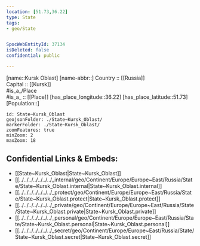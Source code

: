```yaml
---
location: [51.73,36.22] 
type: State
tags:
- geo/State


SpocWebEntityId: 37134
isDeleted: false
confidential: public

---
```

[name::Kursk Oblast] 
[name-abbr::] 
Country :: [[Russia]]  
Capital :: [[Kursk]]  
#is_a_/Place  
#is_a_ :: [[Place]] 
[has_place_longitude::36.22] 
[has_place_latitude::51.73] 
[Population::] 



```leaflet
id: State~Kursk_Oblast
geojsonFolder: ./State~Kursk_Oblast/
markerFolder: ./State~Kursk_Oblast/
zoomFeatures: true 
minZoom: 2 
maxZoom: 18
```


## Confidential Links & Embeds: 
- [[State~Kursk_Oblast|State~Kursk_Oblast]]  
- [[../../../../../../../_internal/geo/Continent/Europe/Europe~East/Russia/State/State~Kursk_Oblast.internal|State~Kursk_Oblast.internal]] 
- [[../../../../../../../_protect/geo/Continent/Europe/Europe~East/Russia/State/State~Kursk_Oblast.protect|State~Kursk_Oblast.protect]] 
- [[../../../../../../../_private/geo/Continent/Europe/Europe~East/Russia/State/State~Kursk_Oblast.private|State~Kursk_Oblast.private]] 
- [[../../../../../../../_personal/geo/Continent/Europe/Europe~East/Russia/State/State~Kursk_Oblast.personal|State~Kursk_Oblast.personal]] 
- [[../../../../../../../_secret/geo/Continent/Europe/Europe~East/Russia/State/State~Kursk_Oblast.secret|State~Kursk_Oblast.secret]] 
